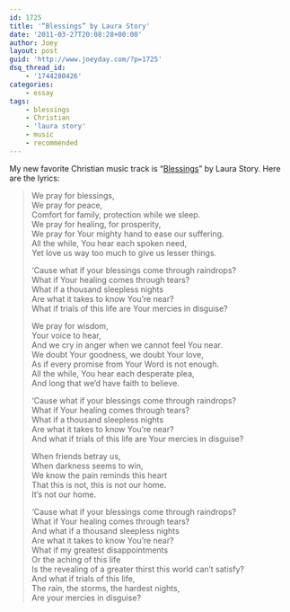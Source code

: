 ```yaml
---
id: 1725
title: '“Blessings” by Laura Story'
date: '2011-03-27T20:08:28+00:00'
author: Joey
layout: post
guid: 'http://www.joeyday.com/?p=1725'
dsq_thread_id:
    - '1744280426'
categories:
    - essay
tags:
    - blessings
    - Christian
    - 'laura story'
    - music
    - recommended
---
```


My new favorite Christian music track is “[Blessings](http://itunes.apple.com/us/album/blessings-single/id423917011)” by Laura Story. Here are the lyrics:

> We pray for blessings,  
> We pray for peace,  
> Comfort for family, protection while we sleep.  
> We pray for healing, for prosperity,  
> We pray for Your mighty hand to ease our suffering.  
> All the while, You hear each spoken need,  
> Yet love us way too much to give us lesser things.
> 
> ‘Cause what if your blessings come through raindrops?  
> What if Your healing comes through tears?  
> What if a thousand sleepless nights  
> Are what it takes to know You’re near?  
> What if trials of this life are Your mercies in disguise?
> 
> We pray for wisdom,  
> Your voice to hear,  
> And we cry in anger when we cannot feel You near.  
> We doubt Your goodness, we doubt Your love,  
> As if every promise from Your Word is not enough.  
> All the while, You hear each desperate plea,  
> And long that we’d have faith to believe.
> 
> ‘Cause what if your blessings come through raindrops?  
> What if Your healing comes through tears?  
> What if a thousand sleepless nights  
> Are what it takes to know You’re near?  
> And what if trials of this life are Your mercies in disguise?
> 
> When friends betray us,  
> When darkness seems to win,  
> We know the pain reminds this heart  
> That this is not, this is not our home.  
> It’s not our home.
> 
> ‘Cause what if your blessings come through raindrops?  
> What if Your healing comes through tears?  
> And what if a thousand sleepless nights  
> Are what it takes to know You’re near?  
> What if my greatest disappointments  
> Or the aching of this life  
> Is the revealing of a greater thirst this world can’t satisfy?  
> And what if trials of this life,  
> The rain, the storms, the hardest nights,  
> Are your mercies in disguise?